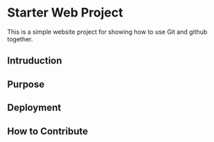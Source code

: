 # Starter Web Project
This is a simple website project for showing how to use Git and github together.

## Intruduction


## Purpose

## Deployment

## How to Contribute